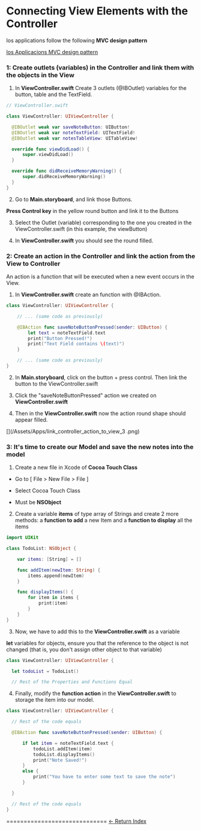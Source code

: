 # Connecting View Elements with the Controller

Ios applications follow the following **MVC design pattern**

[Ios Applicacions MVC design pattern](/Assets/Apps/MVC_IOS.png)

### 1: Create outlets (variables) in the Controller  and link them with the objects in the View

1. In **ViewController.swift** Create 3 outlets (@IBOutlet) variables for the button, table and the TextField.

  ```Swift
  // ViewController.swift

  class ViewController: UIViewController {

    @IBOutlet weak var saveNoteButton: UIButton!
    @IBOutlet weak var noteTextField: UITextField!
    @IBOutlet weak var notesTableView: UITableView!

    override func viewDidLoad() {
        super.viewDidLoad()
    }

    override func didReceiveMemoryWarning() {
        super.didReceiveMemoryWarning()
    }
  }
  ```

2. Go to **Main.storyboard**, and link those Buttons.

  **Press Control key** in the yellow round button and link it to the Buttons

  [](/Assets/Apps/link_controller_button_to_view_1.png)

3. Select the Outlet (variable) corresponding to the one you created in the ViewController.swift (in this example, the viewButton)

  [](/Assets/Apps/link_controller_button_to_view_2_outlets.png)

4. In **ViewController.swift** you should see the round filled.

  [](/Assets/Apps/link_controller_button_to_view_3_filled.png)

### 2: Create an action in the Controller and link the action from the View to Controller

An action is a function that will be executed when a new event occurs in the View.

1. In **ViewController.swift** create an function with @IBAction.

  ```Swift
  class ViewController: UIViewController {

      // ... (same code as previously)

      @IBAction func saveNoteButtonPressed(sender: UIButton) {
          let text = noteTextField.text
          print("Button Pressed!")
          print("Text Field contains \(text)")
      }

      // ... (same code as previously)
  }
  ```

2. In **Main.storyboard**, click on the button + press control. Then link the button to the ViewController.swift

  [](/Assets/Apps/link_controller_action_to_view_1.png)

3. Click the "saveNoteButtonPressed" action we created on **ViewController.swift**

  [](/Assets/Apps/link_controller_action_to_view_2.png  )

4. Then in the **ViewController.swift** now the action round shape should appear filled.

  [](/Assets/Apps/link_controller_action_to_view_3 .png)

### 3: It's time to create our Model and save the new notes into the model

1. Create a new file in Xcode of **Cocoa Touch Class**

  - Go to [ File > New File > File ]
    [](/Assets/Apps/cocoa_touch_1.png)

  - Select Cocoa Touch Class
    [](/Assets/Apps/cocoa_touch_2.png)

  - Must be **NSObject**
    [](/Assets/Apps/cocoa_touch_3.png)

2. Create a variable **items** of type array of Strings and create 2 more methods: a **function to add** a new Item and a **function to display** all the items

  ```Swift
  import UIKit

  class TodoList: NSObject {

      var items: [String] = []

      func addItem(newItem: String) {
          items.append(newItem)
      }

      func displayItems() {
          for item in items {
              print(item)
          }
      }
  }
  ```

3. Now, we have to add this to the **ViewController.swift** as a variable

  **let** variables for objects, ensure you that the reference to the object is not changed (that is, you don't assign other object to that variable)

  ```Swift
  class ViewController: UIViewController {

    let todoList = TodoList()

    // Rest of the Properties and Functions Equal
  ```

4. Finally, modify the **function action** in the **ViewController.swift** to storage the item into our model.

  ```Swift
  class ViewController: UIViewController {

    // Rest of the code equals

    @IBAction func saveNoteButtonPressed(sender: UIButton) {

        if let item = noteTextField.text {
            todoList.addItem(item)
            todoList.displayItems()
            print("Note Saved!")
        }
        else {
            print("You have to enter some text to save the note")
        }

    }

    // Rest of the code equals
  }
  ```

=============================
[<- Return Index](/README.md)
